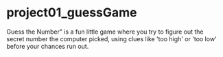 # project01_guessGame
Guess the Number" is a fun little game where you try to figure out the secret number the computer picked, using clues like 'too high' or 'too low' before your chances run out.
